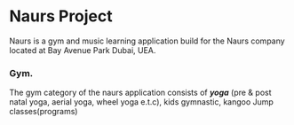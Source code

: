 # Naurs Project

Naurs is a gym and music learning application build for the Naurs company located at Bay Avenue Park Dubai, UEA.

### Gym.
The gym category of the naurs application consists of ***yoga*** (pre & post natal yoga, aerial yoga, wheel yoga e.t.c), kids gymnastic, kangoo Jump classes(programs)
